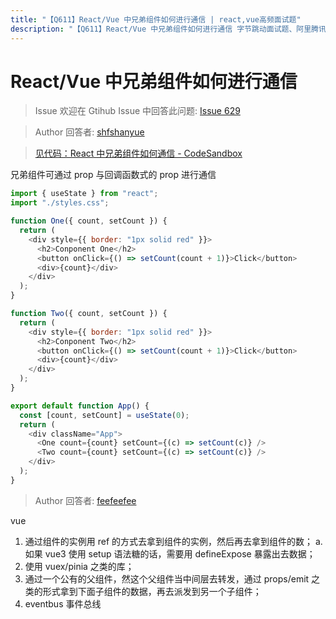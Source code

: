 ```yaml
---
title: "【Q611】React/Vue 中兄弟组件如何进行通信 | react,vue高频面试题"
description: "【Q611】React/Vue 中兄弟组件如何进行通信 字节跳动面试题、阿里腾讯面试题、美团小米面试题。"
---
```


# React/Vue 中兄弟组件如何进行通信

> Issue
> 欢迎在 Gtihub Issue 中回答此问题: [Issue 629](https://github.com/shfshanyue/Daily-Question/issues/629)

> Author
> 回答者: [shfshanyue](https://github.com/shfshanyue)

> [见代码：React 中兄弟组件如何通信 - CodeSandbox](https://codesandbox.io/s/react-xiongdizujiantongxin-f2jf6)

兄弟组件可通过 prop 与回调函数式的 prop 进行通信

```js
import { useState } from "react";
import "./styles.css";

function One({ count, setCount }) {
  return (
    <div style={{ border: "1px solid red" }}>
      <h2>Conponent One</h2>
      <button onClick={() => setCount(count + 1)}>Click</button>
      <div>{count}</div>
    </div>
  );
}

function Two({ count, setCount }) {
  return (
    <div style={{ border: "1px solid red" }}>
      <h2>Conponent Two</h2>
      <button onClick={() => setCount(count + 1)}>Click</button>
      <div>{count}</div>
    </div>
  );
}

export default function App() {
  const [count, setCount] = useState(0);
  return (
    <div className="App">
      <One count={count} setCount={(c) => setCount(c)} />
      <Two count={count} setCount={(c) => setCount(c)} />
    </div>
  );
}
```

> Author
> 回答者: [feefeefee](https://github.com/feefeefee)

vue

1. 通过组件的实例用 ref 的方式去拿到组件的实例，然后再去拿到组件的数；
   a. 如果 vue3 使用 setup 语法糖的话，需要用 defineExpose 暴露出去数据；
2. 使用 vuex/pinia 之类的库；
3. 通过一个公有的父组件，然这个父组件当中间层去转发，通过 props/emit 之类的形式拿到下面子组件的数据，再去派发到另一个子组件；
4. eventbus 事件总线
